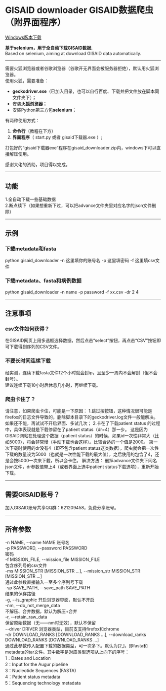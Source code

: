 # GISAID downloader GISAID数据爬虫（附界面程序）

[Windows版本下载](https://github.com/c4-driod/GISAID-spiders/releases/download/gisaid_spiders/gisaid_downloader.zip)

**基于selenium，用于全自动下载GISAID数据.**  \
Based on selenium, aiming at download GISAID data automatically.

---
需要火狐浏览器或者谷歌浏览器（谷歌开无界面会被服务器拒绝），默认用火狐浏览器。\
使用火狐，需要准备： 
  * **geckodriver.exe**（已加入目录，也可以自行百度、下载并把文件放在脚本同文件夹下）； 
  * 安装**火狐浏览器**； 
  * 安装Python第三方包**selenium**； 

有两种使用方式：  
1. **命令行**（教程在下方）  
2. **界面程序**（ start.py 或者 gisaid下载器.exe ）;

打包好的“gisaid下载器exe”程序在gisaid_downloader.zip内，windows下可以直接解压使用。

感谢大佬的资助，项目得以完成。

---
## 功能
1.全自动下载一些基础数据\
2.断点续下（如果想重新下过，可以把advance文件夹里对应名字的json文件删除）

---
## 示例
### 下载metadata和fasta
python gisaid_downloader -n 这里填你的账号名 -p 这里填密码 -f 这里填csv文件
### 下载metadata、fasta和病例数据
python gisaid_downloader -n name -p password -f xx.csv -dr 2 4

---
## 注意事项
### csv文件如何获得？
在GISAID网页上用多选框选择数据，然后点击“select”按钮，再点击“CSV”按钮即可下载得到序列的CSV文件。
### 不要长时间连续下载
经实测，连续下载fasta文件12个小时就会封ip，且至少一周内不会解封（但不会封号）。  
建议连续下载10小时后休息几小时，再继续下载。
### 爬虫卡住了？
请注意，如果爬虫卡住，可能是一下原因：
1.跳过按按钮，这种情况很可能是firefox的日志文件导致的，删除脚本目录下的geckodriver.log文件一般能解决。如果还不能，再试试不开启界面、多试几次；
2.卡在了下载patient status 的过程中，具体表现就是下载停留在了patient status（dr=4）那一步。
这是因为GISAID网站在处理这个数据（patient status）的时候，如果id一次性非常大（比如5000），将会非常慢（手动下载也会这样）。比较合适的一个值是2000。
第一次下载时使用的dr没有4（即不包含patient status这类数据），爬虫就会把一次性下载的数量设为5000（也就是一次性能下载的最大值），之后使用的包含了4，还是会按5000一次来下载，所以会卡住。
解决方法：
删掉advance文件夹下同名json文件，dr参数值带上4（或者界面上选中patient status下载选项），重新开始下载。


---
## 需要GISAID账号？
加入GISAID账号共享QQ群：621209458，免费分享账号。  

---
## 所有参数
-n NAME, --name NAME  账号名\
  -p PASSWORD, --password PASSWORD\
                        密码\
  -f MISSION_FILE, --mission_file MISSION_FILE\
                        包含序列号的csv文件\
  -ms MISSION_STR [MISSION_STR ...], --mission_str MISSION_STR [MISSION_STR ...]\
                        通过此参数直接输入一至多个序列号下载\
  -sp SAVE_PATH, --save_path SAVE_PATH\
                        结果的保存路径\
  -g, --is_graphic      开启浏览器界面，默认不开启\
  -nm, --do_not_merge_data\
                        不解压、合并数据，默认为解压+合并\
  -r, --retain_raw_data\
                        保留原始数据（无——nm时无效），默认不保留\
  --driver DRIVER       浏览器类型，目前支支持firefox和chrome\
  -dr DOWNLOAD_RANKS [DOWNLOAD_RANKS ...], --download_ranks DOWNLOAD_RANKS [DOWNLOAD_RANKS ...]\
                        通过此参数传入配置下载的数据类型，可一次多下。默认为[2,]，即fasta和metadata的tar文件。其中数字是对应类型选项从上向下的序号： \
                        1：Dates and Location \
                        2：Input for the Augur pipeline\
                        3：Nucleotide Sequences (FASTA) \
                        4：Patient status metadata \
                        5：Sequencing technology metadata

